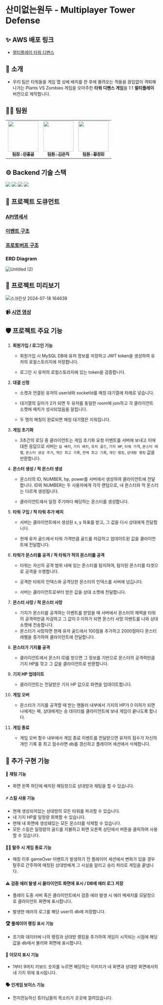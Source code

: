# 산미없는원두 - Multiplayer Tower Defense

## ✨ AWS 배포 링크

- [멀티플레이 타워 디펜스](http://3.35.207.57:5555/)

## 👋 소개

- 우리 팀은 타워들을 게임 맵 상에 배치를 한 후에 몰려오는 적들을 끊임없이 격퇴해 나가는 Plants VS Zombies 게임을 오마주한 **타워 디펜스 게임**을 1:1 **멀티플레이** 버전으로 제작합니다.

## 👩‍💻 팀원

<table>
  <tbody>
    <tr>
      <td align="center"><a href="https://github.com/4cozm"><img src="https://avatars.githubusercontent.com/u/49065386?v=4" width="100px;" alt=""/><br /><sub><b> 팀장 : 안홍걸 </b></sub></a><br /></td>
      <td align="center"><a href="https://github.com/rladmswlr"><img src="https://avatars.githubusercontent.com/u/37393922?v=4" width="100px;" alt=""/><br /><sub><b> 팀원 : 김은직 </b></sub></a><br /></td>
      <td align="center"><a href="https://github.com/mimihimesama"><img src="https://avatars.githubusercontent.com/u/106059492?v=4" width="100px;" alt=""/><br /><sub><b> 팀원 : 황정민 </b></sub></a><br /></td>
    </tr>
  </tbody>
</table>

## ⚙️ Backend 기술 스택

<img src="https://img.shields.io/badge/node.js-339933?style=for-the-badge&logo=Node.js&logoColor=white">

<img src="https://img.shields.io/badge/express-000000?style=for-the-badge&logo=express&logoColor=white">

<img src="https://img.shields.io/badge/mysql-4479A1?style=for-the-badge&logo=mysql&logoColor=white">

<img src="https://img.shields.io/badge/Socket.io-black?style=for-the-badge&logo=socket.io&badgeColor=010101">

## 📄 프로젝트 도큐먼트

### [API명세서](https://chiseled-approval-5a0.notion.site/Node-js-3f2a065eec00431a8b48a970bbba2ce6)

### [이벤트 구조](https://chiseled-approval-5a0.notion.site/Node-js-3e7cd61c55844e3dbf4d3cbace30a2b8?pvs=25)

### [프로토버프 구조](https://chiseled-approval-5a0.notion.site/Node-js-a9b6488566c94912a4f0eb7918914001)

### ERD Diagram

![Untitled (2)](https://github.com/user-attachments/assets/582c0ee3-3434-4af3-bffe-cb4f858ce66a)

## 👀 프로젝트 미리보기

![스크린샷 2024-07-18 164639](https://github.com/user-attachments/assets/99657aed-70f8-4391-acd6-07077de5c14f)

### 📹 [시연 영상](https://www.youtube.com/watch?v=W3j1lFISKG8&feature=youtu.be)

## 🛡️ 프로젝트 주요 기능

1. **회원가입 / 로그인 기능**

   - 회원가입 시 MySQL DB에 유저 정보를 저장하고 JWT token을 생성하여 유저의 로컬스토리지에 저장합니다.

   - 로그인 시 유저의 로컬스토리지에 있는 token을 검증합니다.

2. **대결 신청**

   - 소켓과 연결된 유저의 userId와 socketId를 매칭 대기열에 차례로 넣습니다.

   - 대기열의 길이가 2가 되면 두 유저를 동일한 room에 join하고 각 클라이언트 소켓에 매치가 성사되었음을 알립니다.

   - 두 명의 매칭이 완료되면 매칭 대기열은 지워집니다.

3. **게임 초기화**

   - 3초간의 로딩 중 클라이언트는 게임 초기화 요청 이벤트를 서버에 보내고 이에 대한 응답으로 서버는 `길 배치`, `기지 배치`, `유저 골드`, `기지 HP`, `타워 가격`, `몬스터 레벨`, `몬스터 생성 주기`, `개인 최고 기록`, `전체 최고 기록`, `개인 랭킹`, `상대방 랭킹` 값을 반환합니다.

4. **몬스터 생성 / 적 몬스터 생성**

   - 몬스터의 ID, NUMBER, hp, power를 서버에서 생성하여 클라이언트에 전달합니다. ID와 NUMBER는 두 사용자에게 각각 랜덤으로, 내 몬스터와 적 몬스터는 다르게 생성됩니다.

   - 클라이언트에서 일정 주기마다 해당하는 몬스터를 생성합니다.

5. **타워 구입 / 적 타워 추가 배치**

   - 서버는 클라이언트에서 생성된 x, y 좌표를 받고, 그 값을 다시 상대에게 전달합니다.

   - 현재 유저 골드에서 타워 가격만큼 골드를 차감하고 업데이트된 값을 클라이언트에 전달합니다.

6. **타워가 몬스터를 공격 / 적 타워가 적의 몬스터를 공격**

   - 타워는 자신의 공격 범위 내에 있는 몬스터를 탐지하여, 탐지된 몬스터를 타겟으로 공격을 수행합니다.

   - 공격한 타워의 인덱스와 공격당한 몬스터의 인덱스를 서버에 넘깁니다.

   - 서버는 클라이언트로부터 받은 값을 상대 소켓에 전달합니다.

7. **몬스터 사망 / 적 몬스터 사망**

   - 기지가 몬스터를 공격하는 이벤트를 받았을 때 서버에서 몬스터의 체력을 타워의 공격력만큼 차감하고 그 값이 0 이하가 되면 몬스터 사망 이벤트를 나와 상대 소켓에 전송합니다.
   - 몬스터가 사망하면 현재 유저 골드에서 100점을 추가하고 2000점마다 몬스터 레벨을 증가하여 클라이언트에 전달합니다.

8. **몬스터가 기지를 공격**

   - 클라이언트에서 몬스터 ID를 받으면 그 정보를 기반으로 몬스터의 공격력만큼 기지 HP를 깎고 그 값을 클라이언트로 반환합니다.

9. **기지 HP 업데이트**

   - 클라이언트는 전달받은 기지 HP 값으로 화면을 업데이트합니다.

10. **게임 오버**

    - 몬스터가 기지를 공격할 때 받는 핸들러 내부에서 기지의 HP가 0 이하가 되면 나에게는 패, 상대에게는 승 데이터를 클라이언트에 보내 게임이 끝나도록 합니다.

11. **게임 종료**
    - 게임 오버 함수 내부에서 게임 종료 이벤트를 전달받으면 유저의 점수가 자신의 개인 기록 중 최고 점수라면 db를 갱신하고 플레이어 세션에서 삭제합니다.

## 🚀 추가 구현 기능

#### **💬 채팅 기능**

- 화면 왼쪽 하단에 배치된 채팅창으로 상대방과 채팅을 할 수 있습니다.

#### **⚡ 스킬 사용 기능**

- 현재 생성되어있는 상대방의 모든 타워를 파괴할 수 있습니다.
- 내 기지 HP를 일정량 회복할 수 있습니다.
- 현재 내 화면에 생성돼있는 모든 몬스터를 삭제할 수 있습니다.
- 모든 스킬은 일정량의 골드를 지불하고 화면 오른쪽 상단에서 버튼을 클릭하여 사용할 수 있습니다.

#### **🏃‍♂️ 탈주 시 게임 종료 기능**

- 매칭 이후 gameOver 이벤트가 발생하기 전 플레이어 세션에서 변화가 있을 경우 탈주로 간주하여 매칭된 상대방에게 그 사실을 알리고 승리 처리로 게임을 끝냅니다.

#### **⚠️ 검증 에러 발생 시 클라이언트 화면에 표시 / DB에 에러 로그 저장**

- 플레이 도중 서버 혹은 클라이언트에서 검증 에러 발생 시 에러 메세지를 모달창으로 클라이언트 화면에 표시합니다.

- 발생한 에러의 로그를 해당 user의 db에 저장합니다.

#### **🏆 플레이어 랭킹 표시 기능**

- 초기화 데이터에 나의 랭킹과 상대방 랭킹을 추가하여 게임이 시작되는 시점에 해당 값을 db에서 불러와 화면에 표시합니다.

#### **🥳 이모지 표시 기능**

- 1부터 9까지 키보드 숫자를 누르면 해당하는 이미지가 내 화면과 상대방 화면에서의 내 기지 위에 표시됩니다.

#### **🗣️ 인게임 보이스 기능**

- 전지전능하신 튜터님들의 목소리가 곳곳에 깔려있습니다.

